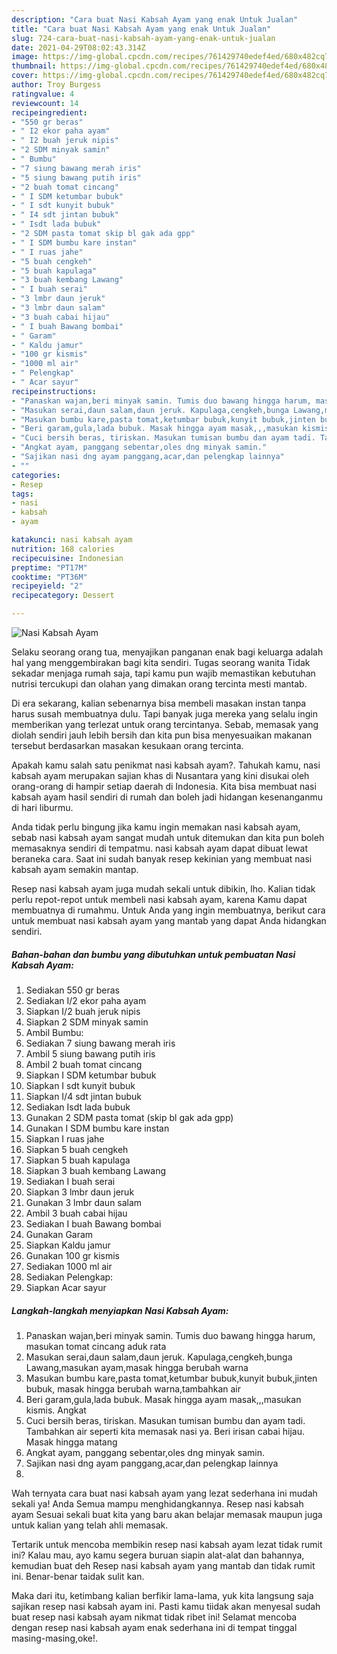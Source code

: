 ```yaml
---
description: "Cara buat Nasi Kabsah Ayam yang enak Untuk Jualan"
title: "Cara buat Nasi Kabsah Ayam yang enak Untuk Jualan"
slug: 724-cara-buat-nasi-kabsah-ayam-yang-enak-untuk-jualan
date: 2021-04-29T08:02:43.314Z
image: https://img-global.cpcdn.com/recipes/761429740edef4ed/680x482cq70/nasi-kabsah-ayam-foto-resep-utama.jpg
thumbnail: https://img-global.cpcdn.com/recipes/761429740edef4ed/680x482cq70/nasi-kabsah-ayam-foto-resep-utama.jpg
cover: https://img-global.cpcdn.com/recipes/761429740edef4ed/680x482cq70/nasi-kabsah-ayam-foto-resep-utama.jpg
author: Troy Burgess
ratingvalue: 4
reviewcount: 14
recipeingredient:
- "550 gr beras"
- " I2 ekor paha ayam"
- " I2 buah jeruk nipis"
- "2 SDM minyak samin"
- " Bumbu"
- "7 siung bawang merah iris"
- "5 siung bawang putih iris"
- "2 buah tomat cincang"
- " I SDM ketumbar bubuk"
- " I sdt kunyit bubuk"
- " I4 sdt jintan bubuk"
- " Isdt lada bubuk"
- "2 SDM pasta tomat skip bl gak ada gpp"
- " I SDM bumbu kare instan"
- " I ruas jahe"
- "5 buah cengkeh"
- "5 buah kapulaga"
- "3 buah kembang Lawang"
- " I buah serai"
- "3 lmbr daun jeruk"
- "3 lmbr daun salam"
- "3 buah cabai hijau"
- " I buah Bawang bombai"
- " Garam"
- " Kaldu jamur"
- "100 gr kismis"
- "1000 ml air"
- " Pelengkap"
- " Acar sayur"
recipeinstructions:
- "Panaskan wajan,beri minyak samin. Tumis duo bawang hingga harum, masukan tomat cincang aduk rata"
- "Masukan serai,daun salam,daun jeruk. Kapulaga,cengkeh,bunga Lawang,masukan ayam,masak hingga berubah warna"
- "Masukan bumbu kare,pasta tomat,ketumbar bubuk,kunyit bubuk,jinten bubuk, masak hingga berubah warna,tambahkan air"
- "Beri garam,gula,lada bubuk. Masak hingga ayam masak,,,masukan kismis. Angkat"
- "Cuci bersih beras, tiriskan. Masukan tumisan bumbu dan ayam tadi. Tambahkan air seperti kita memasak nasi ya. Beri irisan cabai hijau. Masak hingga matang"
- "Angkat ayam, panggang sebentar,oles dng minyak samin."
- "Sajikan nasi dng ayam panggang,acar,dan pelengkap lainnya"
- ""
categories:
- Resep
tags:
- nasi
- kabsah
- ayam

katakunci: nasi kabsah ayam 
nutrition: 168 calories
recipecuisine: Indonesian
preptime: "PT17M"
cooktime: "PT36M"
recipeyield: "2"
recipecategory: Dessert

---
```



![Nasi Kabsah Ayam](https://img-global.cpcdn.com/recipes/761429740edef4ed/680x482cq70/nasi-kabsah-ayam-foto-resep-utama.jpg)

Selaku seorang orang tua, menyajikan panganan enak bagi keluarga adalah hal yang menggembirakan bagi kita sendiri. Tugas seorang  wanita Tidak sekadar menjaga rumah saja, tapi kamu pun wajib memastikan kebutuhan nutrisi tercukupi dan olahan yang dimakan orang tercinta mesti mantab.

Di era  sekarang, kalian sebenarnya bisa membeli masakan instan tanpa harus susah membuatnya dulu. Tapi banyak juga mereka yang selalu ingin memberikan yang terlezat untuk orang tercintanya. Sebab, memasak yang diolah sendiri jauh lebih bersih dan kita pun bisa menyesuaikan makanan tersebut berdasarkan masakan kesukaan orang tercinta. 



Apakah kamu salah satu penikmat nasi kabsah ayam?. Tahukah kamu, nasi kabsah ayam merupakan sajian khas di Nusantara yang kini disukai oleh orang-orang di hampir setiap daerah di Indonesia. Kita bisa membuat nasi kabsah ayam hasil sendiri di rumah dan boleh jadi hidangan kesenanganmu di hari liburmu.

Anda tidak perlu bingung jika kamu ingin memakan nasi kabsah ayam, sebab nasi kabsah ayam sangat mudah untuk ditemukan dan kita pun boleh memasaknya sendiri di tempatmu. nasi kabsah ayam dapat dibuat lewat beraneka cara. Saat ini sudah banyak resep kekinian yang membuat nasi kabsah ayam semakin mantap.

Resep nasi kabsah ayam juga mudah sekali untuk dibikin, lho. Kalian tidak perlu repot-repot untuk membeli nasi kabsah ayam, karena Kamu dapat membuatnya di rumahmu. Untuk Anda yang ingin membuatnya, berikut cara untuk membuat nasi kabsah ayam yang mantab yang dapat Anda hidangkan sendiri.

<!--inarticleads1-->

##### Bahan-bahan dan bumbu yang dibutuhkan untuk pembuatan Nasi Kabsah Ayam:

1. Sediakan 550 gr beras
1. Sediakan  I/2 ekor paha ayam
1. Siapkan  I/2 buah jeruk nipis
1. Siapkan 2 SDM minyak samin
1. Ambil  Bumbu:
1. Sediakan 7 siung bawang merah iris
1. Ambil 5 siung bawang putih iris
1. Ambil 2 buah tomat cincang
1. Siapkan  I SDM ketumbar bubuk
1. Siapkan  I sdt kunyit bubuk
1. Siapkan  I/4 sdt jintan bubuk
1. Sediakan  Isdt lada bubuk
1. Gunakan 2 SDM pasta tomat (skip bl gak ada gpp)
1. Gunakan  I SDM bumbu kare instan
1. Siapkan  I ruas jahe
1. Siapkan 5 buah cengkeh
1. Siapkan 5 buah kapulaga
1. Siapkan 3 buah kembang Lawang
1. Sediakan  I buah serai
1. Siapkan 3 lmbr daun jeruk
1. Gunakan 3 lmbr daun salam
1. Ambil 3 buah cabai hijau
1. Sediakan  I buah Bawang bombai
1. Gunakan  Garam
1. Siapkan  Kaldu jamur
1. Gunakan 100 gr kismis
1. Sediakan 1000 ml air
1. Sediakan  Pelengkap:
1. Siapkan  Acar sayur




<!--inarticleads2-->

##### Langkah-langkah menyiapkan Nasi Kabsah Ayam:

1. Panaskan wajan,beri minyak samin. Tumis duo bawang hingga harum, masukan tomat cincang aduk rata
1. Masukan serai,daun salam,daun jeruk. Kapulaga,cengkeh,bunga Lawang,masukan ayam,masak hingga berubah warna
1. Masukan bumbu kare,pasta tomat,ketumbar bubuk,kunyit bubuk,jinten bubuk, masak hingga berubah warna,tambahkan air
1. Beri garam,gula,lada bubuk. Masak hingga ayam masak,,,masukan kismis. Angkat
1. Cuci bersih beras, tiriskan. Masukan tumisan bumbu dan ayam tadi. Tambahkan air seperti kita memasak nasi ya. Beri irisan cabai hijau. Masak hingga matang
1. Angkat ayam, panggang sebentar,oles dng minyak samin.
1. Sajikan nasi dng ayam panggang,acar,dan pelengkap lainnya
1. 




Wah ternyata cara buat nasi kabsah ayam yang lezat sederhana ini mudah sekali ya! Anda Semua mampu menghidangkannya. Resep nasi kabsah ayam Sesuai sekali buat kita yang baru akan belajar memasak maupun juga untuk kalian yang telah ahli memasak.

Tertarik untuk mencoba membikin resep nasi kabsah ayam lezat tidak rumit ini? Kalau mau, ayo kamu segera buruan siapin alat-alat dan bahannya, kemudian buat deh Resep nasi kabsah ayam yang mantab dan tidak rumit ini. Benar-benar taidak sulit kan. 

Maka dari itu, ketimbang kalian berfikir lama-lama, yuk kita langsung saja sajikan resep nasi kabsah ayam ini. Pasti kamu tiidak akan menyesal sudah buat resep nasi kabsah ayam nikmat tidak ribet ini! Selamat mencoba dengan resep nasi kabsah ayam enak sederhana ini di tempat tinggal masing-masing,oke!.

